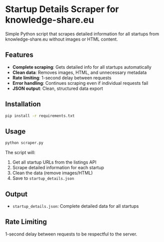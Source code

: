 # Startup Details Scraper for knowledge-share.eu

Simple Python script that scrapes detailed information for all startups from knowledge-share.eu without images or HTML content.

## Features

- **Complete scraping**: Gets detailed info for all startups automatically
- **Clean data**: Removes images, HTML, and unnecessary metadata
- **Rate limiting**: 1-second delay between requests
- **Error handling**: Continues scraping even if individual requests fail
- **JSON output**: Clean, structured data export

## Installation

```bash
pip install -r requirements.txt
```

## Usage

```bash
python scraper.py
```

The script will:
1. Get all startup URLs from the listings API
2. Scrape detailed information for each startup
3. Clean the data (remove images/HTML)
4. Save to `startup_details.json`

## Output

- `startup_details.json`: Complete detailed data for all startups

## Rate Limiting

1-second delay between requests to be respectful to the server.